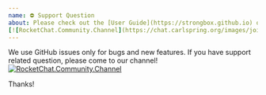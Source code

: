 ```yaml
---
name: ⛔ Support Question
about: Please check out the [User Guide](https://strongbox.github.io) or join our chat channel   
[![RocketChat.Community.Channel](https://chat.carlspring.org/images/join-chat.svg)](https://chat.carlspring.org/channel/community)
---
```


We use GitHub issues only for bugs and new features. If you have support related question, 
please come to our channel!  
[![RocketChat.Community.Channel](https://chat.carlspring.org/images/join-chat.svg)](https://chat.carlspring.org/channel/community)

Thanks!